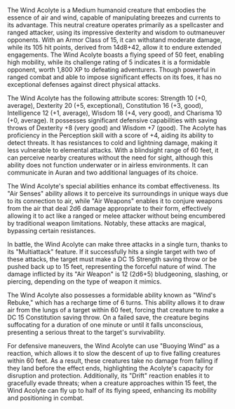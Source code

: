 The Wind Acolyte is a Medium humanoid creature that embodies the essence of air and wind, capable of manipulating breezes and currents to its advantage. This neutral creature operates primarily as a spellcaster and ranged attacker, using its impressive dexterity and wisdom to outmaneuver opponents. With an Armor Class of 15, it can withstand moderate damage, while its 105 hit points, derived from 14d8+42, allow it to endure extended engagements. The Wind Acolyte boasts a flying speed of 50 feet, enabling high mobility, while its challenge rating of 5 indicates it is a formidable opponent, worth 1,800 XP to defeating adventurers. Though powerful in ranged combat and able to impose significant effects on its foes, it has no exceptional defenses against direct physical attacks.

The Wind Acolyte has the following attribute scores: Strength 10 (+0, average), Dexterity 20 (+5, exceptional), Constitution 16 (+3, good), Intelligence 12 (+1, average), Wisdom 18 (+4, very good), and Charisma 10 (+0, average). It possesses significant defensive capabilities with saving throws of Dexterity +8 (very good) and Wisdom +7 (good). The Acolyte has proficiency in the Perception skill with a score of +4, aiding its ability to detect threats. It has resistances to cold and lightning damage, making it less vulnerable to elemental attacks. With a blindsight range of 60 feet, it can perceive nearby creatures without the need for sight, although this ability does not function underwater or in airless environments. It can communicate in Auran and two additional languages of its choice.

The Wind Acolyte's special abilities enhance its combat effectiveness. Its "Air Senses" ability allows it to perceive its surroundings in unique ways due to its connection to air, while "Air Weapons" enables it to conjure weapons from the air that deal 2d6 damage appropriate to their form, effectively allowing it to act like a ranged or melee attacker without being encumbered by traditional weapon limitations. Notably, these attacks are magical, bypassing certain resistances.

In battle, the Wind Acolyte can make three attacks in a single turn, thanks to its "Multiattack" feature. If it successfully hits a single target with two of these attacks, the target must make a DC 15 Strength saving throw or be pushed back up to 15 feet, representing the forceful nature of wind. The damage inflicted by its "Air Weapon" is 12 (2d6+5) bludgeoning, slashing, or piercing, depending on the type of weapon it mimics.

The Wind Acolyte also possesses a formidable ability known as "Wind's Rebuke," which has a recharge time of 6 turns. This ability allows it to draw air from the lungs of a target within 60 feet, forcing that creature to make a DC 15 Constitution saving throw. On a failed save, the creature begins suffocating for a duration of one minute or until it falls unconscious, presenting a serious threat to the target's survivability.

For defensive maneuvers, the Wind Acolyte can use "Buoying Wind" as a reaction, which allows it to slow the descent of up to five falling creatures within 60 feet. As a result, these creatures take no damage from falling if they land before the effect ends, highlighting the Acolyte's capacity for disruption and protection. Additionally, its "Drift" reaction enables it to gracefully evade threats; when a creature approaches within 15 feet, the Wind Acolyte can fly up to half of its flying speed, enhancing its mobility and positioning in combat.